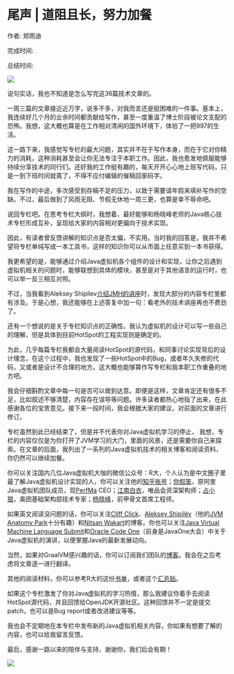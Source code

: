 # 尾声 \| 道阻且长，努力加餐

作者: 郑雨迪

完成时间:

总结时间:

![](<https://static001.geekbang.org/resource/image/ef/c2/ef32b7f8161a0b2f39b2e224c56ff0c2.jpg>)

<audio><source src="https://static001.geekbang.org/resource/audio/06/28/067c05a4856dbd534110fccfb23fab28.mp3" type="audio/mpeg"></audio>

说句实话，我也不知道是怎么写完这36篇技术文章的。

一周三篇的文章接近近万字，说多不多，对我而言还是挺困难的一件事。基本上，我连续好几个月的业余时间都贡献给写作，甚至一度重温了博士阶段被论文支配的恐怖。我想，这大概也算是在工作相对清闲的国外环境下，体验了一把997的生活。

这一路下来，我感觉写专栏的最大问题，其实并不在于写作本身，而在于它对你精力的消耗，这种消耗甚至会让你无法专注于本职工作。因此，我也愈发地佩服能够持续分享技术的同行们。还好我的工作挺有趣的，每天开开心心地上班写代码，只是一到下班时间就蔫了，不得不应付编辑的催稿回家码字。

我在写作的中途，多次感受到存稿不足的压力，以致于需要请年假来填补写作的空缺。不过，最后做到了风雨无阻、节假无休地一周三更，也算是幸不辱命吧。

说回专栏吧。在思考专栏大纲时，我想着，最好能够和杨晓峰老师的Java核心技术专栏形成互补，呈现给大家的内容相对更偏向于技术实现。

因此，有读者曾反馈讲解的知识点是否太偏，不实用。当时我的回答是，我并不希望将专栏单纯写成一本工具书，这样的知识你可以从市面上任意买到一本书获得。

我更希望的是，能够通过介绍Java虚拟机各个组件的设计和实现，让你之后遇到虚拟机相关的问题时，能够联想到具体的模块，甚至是对于其他语言的运行时，也可以举一反三相互对照。

<!-- [[[read_end]]] -->

不过，当我看到Aleksey Shipilev[介绍JMH的讲座](<https://www.youtube.com/watch?v=VaWgOCDBxYw>)时，发现大部分的内容专栏里都有涉及。于是心想，我还能够在上述答复中加一句：看老外的技术讲座再也不费劲了。

还有一个想说的是关于专栏知识点的正确性。我认为虚拟机的设计可以写一些自己的理解，但是具体到目前HotSpot的工程实现则是确定的。

为此，几乎每篇专栏我都会大量阅读HotSpot的源代码，和同事讨论实现背后的设计理念，在这个过程中，我也发现了一些HotSpot中的Bug，或者年久失修的代码，又或者是设计不合理的地方。这大概也能够算作写专栏和我本职工作重叠的地方吧。

我会仔细斟酌文章中每一句是否可以做到达意。即便是这样，文章肯定还有很多不足，比如叙述不够清楚，内容存在误导等问题。许多读者都热心地指了出来，在此感谢各位的宝贵意见。接下来一段时间，我会根据大家的建议，对前面的文章进行修订。

专栏虽然到此已经结束了，但是并不代表你对Java虚拟机学习的停止， 我想，专栏的内容仅仅是为你打开了JVM学习的大门，里面的风景，还是需要你自己来探索。在文章的后面，我列出了一系列的Java虚拟机技术的相关博客和阅读资料，你仍然可以继续加餐。

你可以关注国内几位Java虚拟机大咖的微信公众号：R大，个人认为是中文圈子里最了解Java虚拟机设计实现的人，你可以关注他的[知乎账号](<https://www.zhihu.com/people/rednaxelafx>)；[你假笨](<https://open.weixin.qq.com/qr/code?username=lovestblog>)，原阿里Java虚拟机团队成员，现[PerfMa](<http://www.perfma.com/>) CEO；[江南白衣](<https://open.weixin.qq.com/qr/code?username=jnby1978>)，唯品会资深架构师；[占小狼](<https://open.weixin.qq.com/qr/code?username=whywhy_zj>)，美团基础架构部技术专家；[杨晓峰](<https://open.weixin.qq.com/qr/code?username=gh_9f3b2a4e2a74>)，前甲骨文首席工程师。

如果英文阅读没问题的话，你可以关注[Cliff Click](<http://cliffc.org/blog/>)、[Aleksey Shipilëv](<https://shipilev.net/>)（他的[JVM Anatomy Park](<https://shipilev.net/jvm-anatomy-park/>)十分有趣）和[Nitsan Wakart](<http://psy-lob-saw.blogspot.com/>)的博客。你也可以关注[Java Virtual Machine Language Submit](<http://openjdk.java.net/projects/mlvm/jvmlangsummit/>)和[Oracle Code One](<https://www.oracle.com/code-one/index.html>)（前身是JavaOne大会）中关于Java虚拟机的演讲，以便掌握Java的最新发展动向。

当然，如果对GraalVM感兴趣的话，你可以订阅我们团队的[博客](<https://medium.com/graalvm>)。我会在之后考虑将文章逐一进行翻译。

其他的阅读材料，你可以参考R大的这份[书单](<https://www.douban.com/doulist/2545443/>)，或者这个[汇总贴](<https://github.com/deephacks/awesome-jvm>)。

如果这个专栏激发了你对Java虚拟机的学习热情，那么我建议你着手去阅读HotSpot源代码，并且回馈给OpenJDK开源社区。这种回馈并不一定是提交patch，也可以是Bug report或者改进建议等等。

我也会不定期地在本专栏中发布新的Java虚拟机相关内容，你如果有想要了解的内容，也可以给我留言反馈。

最后，感谢一路以来的陪伴与支持，谢谢你，我们后会有期！

[![](<https://static001.geekbang.org/resource/image/7e/73/7e2399a300bc167caaecc747054ac573.jpg?wh=1142*801>)](<http://geektime.mikecrm.com/la5Dede>)

